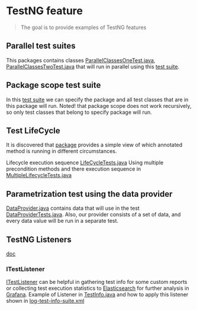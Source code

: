 # TestNG feature

> The goal is to provide examples of TestNG features

## Parallel test suites

This packages contains
classes [ParallelClassesOneTest.java](src/test/java/com/skryl/edu/pkg1/ParallelClassesOneTest.java),
[ParallelClassesTwoTest.java](src/test/java/com/skryl/edu/pkg2/ParallelClassesTwoTest.java) that will run in parallel
using this [test suite](src/test/resources/parallel-test-classes-suite.xml).

## Package scope test suite

In this [test suite](src/test/resources/package-scope-test-suite.xml) we can specify the package and all test classes
that are in this package will run. Noted! that package scope does not work recursively, so only test classes that belong
to specify package will run.

## Test LifeCycle

It is discovered that [package](src/test/java/com/skryl/edu/lifecycles) provides a simple view of which annotated method
is running in different circumstances.

Lifecycle execution sequence [LifeCycleTests.java](src/test/java/com/skryl/edu/lifecycles/LifeCycleTests.java)
Using multiple precondition methods and there execution sequence
in [MultipleLifecycleTests.java](src/test/java/com/skryl/edu/lifecycles/MultipleLifecycleTests.java)

## Parametrization test using the data provider

[DataProvider.java](src/test/java/com/skryl/edu/dataprovider/DataProvider.java) contains data that will use in the
test [DataProviderTests.java](src/test/java/com/skryl/edu/dataprovider/DataProviderTests.java).
Also, our provider consists of a set of data, and every data value will be run in a separate test.

## TestNG Listeners

[doc](https://testng.org/doc/documentation-main.html#testng-listeners)

### ITestListener

[ITestListener](https://javadoc.io/doc/org.testng/testng/6.13/org/testng/ITestListener.html) can be helpful in gathering
test info for some custom reports or collecting test execution statistics to [Elasticsearch](https://www.elastic.co/)
for further analysis in [Grafana](https://grafana.com/). Example of Listener
in  [TestInfo.java](src/test/java/com/skryl/edu/listeners/TestInfo.java) and how to apply this listener shown
in [log-test-info-suite.xml](src/test/resources/listener/log-test-info-suite.xml)